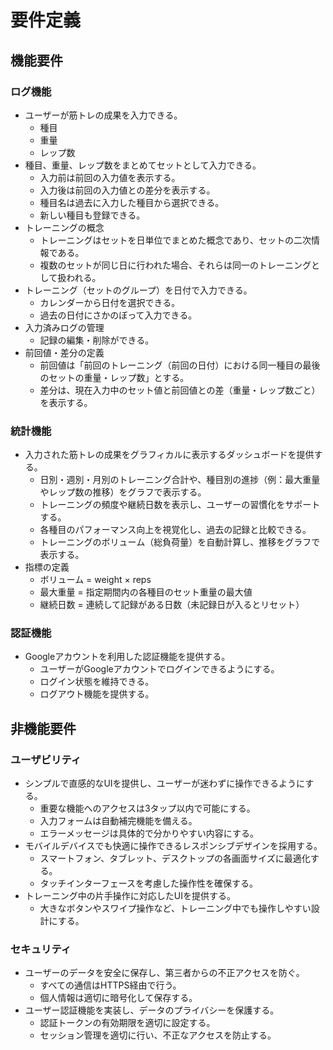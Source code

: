 # 要件定義

## 機能要件

### ログ機能
- ユーザーが筋トレの成果を入力できる。
  - 種目
  - 重量
  - レップ数
- 種目、重量、レップ数をまとめてセットとして入力できる。
  - 入力前は前回の入力値を表示する。
  - 入力後は前回の入力値との差分を表示する。
  - 種目名は過去に入力した種目から選択できる。
  - 新しい種目も登録できる。
- トレーニングの概念
  - トレーニングはセットを日単位でまとめた概念であり、セットの二次情報である。
  - 複数のセットが同じ日に行われた場合、それらは同一のトレーニングとして扱われる。
- トレーニング（セットのグループ）を日付で入力できる。
  - カレンダーから日付を選択できる。
  - 過去の日付にさかのぼって入力できる。
- 入力済みログの管理
  - 記録の編集・削除ができる。
- 前回値・差分の定義
  - 前回値は「前回のトレーニング（前回の日付）における同一種目の最後のセットの重量・レップ数」とする。
  - 差分は、現在入力中のセット値と前回値との差（重量・レップ数ごと）を表示する。

### 統計機能
- 入力された筋トレの成果をグラフィカルに表示するダッシュボードを提供する。
  - 日別・週別・月別のトレーニング合計や、種目別の進捗（例：最大重量やレップ数の推移）をグラフで表示する。
  - トレーニングの頻度や継続日数を表示し、ユーザーの習慣化をサポートする。
  - 各種目のパフォーマンス向上を視覚化し、過去の記録と比較できる。
  - トレーニングのボリューム（総負荷量）を自動計算し、推移をグラフで表示する。
- 指標の定義
  - ボリューム = weight × reps
  - 最大重量 = 指定期間内の各種目のセット重量の最大値
  - 継続日数 = 連続して記録がある日数（未記録日が入るとリセット）

### 認証機能
- Googleアカウントを利用した認証機能を提供する。
  - ユーザーがGoogleアカウントでログインできるようにする。
  - ログイン状態を維持できる。
  - ログアウト機能を提供する。

## 非機能要件

### ユーザビリティ
- シンプルで直感的なUIを提供し、ユーザーが迷わずに操作できるようにする。
  - 重要な機能へのアクセスは3タップ以内で可能にする。
  - 入力フォームは自動補完機能を備える。
  - エラーメッセージは具体的で分かりやすい内容にする。
- モバイルデバイスでも快適に操作できるレスポンシブデザインを採用する。
  - スマートフォン、タブレット、デスクトップの各画面サイズに最適化する。
  - タッチインターフェースを考慮した操作性を確保する。
- トレーニング中の片手操作に対応したUIを提供する。
  - 大きなボタンやスワイプ操作など、トレーニング中でも操作しやすい設計にする。

### セキュリティ
- ユーザーのデータを安全に保存し、第三者からの不正アクセスを防ぐ。
  - すべての通信はHTTPS経由で行う。
  - 個人情報は適切に暗号化して保存する。
- ユーザー認証機能を実装し、データのプライバシーを保護する。
  - 認証トークンの有効期限を適切に設定する。
  - セッション管理を適切に行い、不正なアクセスを防止する。
